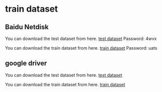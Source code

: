 # train dataset


## Baidu Netdisk
You can download the test dataset from here. [test dataset](https://pan.baidu.com/s/1ca-28_5cwyV22A6uiG0Mwg)
Password: 4wvx

You can download the train dataset from here. [train dataset](https://pan.baidu.com/s/1rcGF0r1stwxesJSKRYRKgg)
Password: uats


## google driver
You can download the test dataset from here. [test dataset](https://drive.google.com/file/d/1WKFyy0gIFrW-9krjogmVdZrajLI8FtFA/view?usp=drive_link)

You can download the train dataset from here. [train dataset](https://drive.google.com/file/d/1kKjBJbk8vtmaaUGCQWA7XiosG0LD1uNY/view?usp=drive_link)


